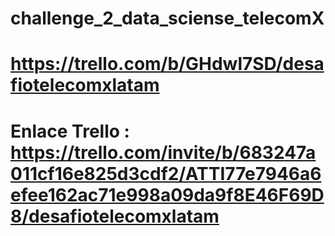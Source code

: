# challenge_2_data_sciense_telecomX
# https://trello.com/b/GHdwl7SD/desafiotelecomxlatam
# Enlace Trello : https://trello.com/invite/b/683247a011cf16e825d3cdf2/ATTI77e7946a6efee162ac71e998a09da9f8E46F69D8/desafiotelecomxlatam

